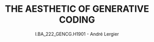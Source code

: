 ---
layout: front
title: "THE AESTHETIC OF GENERATIVE CODING" 
subtitle: "I.BA_222_GENCG.H1901 - André Lergier"
---